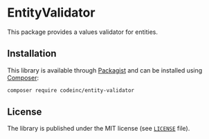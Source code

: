 # EntityValidator

This package provides a values validator for entities.

## Installation

This library is available through [Packagist](https://packagist.org/packages/codeinc/entity-validator) and can be installed using [Composer](https://getcomposer.org/): 

```bash
composer require codeinc/entity-validator
```

## License

The library is published under the MIT license (see [`LICENSE`](LICENSE) file).